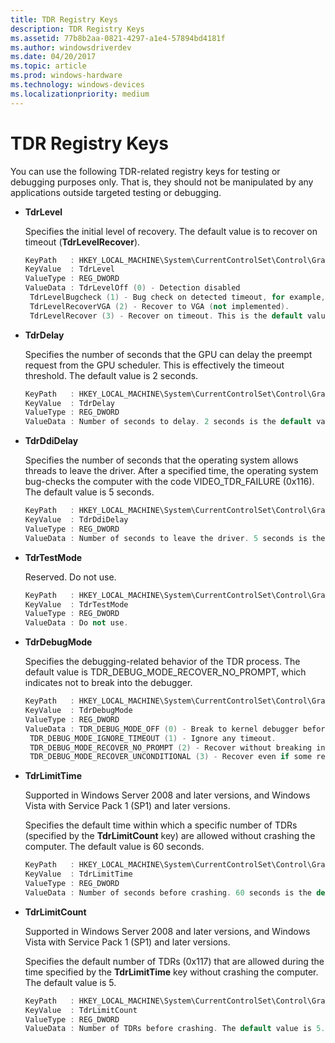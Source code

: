 ```yaml
---
title: TDR Registry Keys
description: TDR Registry Keys
ms.assetid: 77b8b2aa-0821-4297-a1e4-57894bd4181f
ms.author: windowsdriverdev
ms.date: 04/20/2017
ms.topic: article
ms.prod: windows-hardware
ms.technology: windows-devices
ms.localizationpriority: medium
---
```


# TDR Registry Keys


You can use the following TDR-related registry keys for testing or debugging purposes only. That is, they should not be manipulated by any applications outside targeted testing or debugging.

-   **TdrLevel**

    Specifies the initial level of recovery. The default value is to recover on timeout (**TdrLevelRecover**).

    ```cpp
    KeyPath   : HKEY_LOCAL_MACHINE\System\CurrentControlSet\Control\GraphicsDrivers
    KeyValue  : TdrLevel
    ValueType : REG_DWORD
    ValueData : TdrLevelOff (0) - Detection disabled 
     TdrLevelBugcheck (1) - Bug check on detected timeout, for example, no recovery.
     TdrLevelRecoverVGA (2) - Recover to VGA (not implemented).
     TdrLevelRecover (3) - Recover on timeout. This is the default value.
    ```

-   **TdrDelay**

    Specifies the number of seconds that the GPU can delay the preempt request from the GPU scheduler. This is effectively the timeout threshold. The default value is 2 seconds.

    ```cpp
    KeyPath   : HKEY_LOCAL_MACHINE\System\CurrentControlSet\Control\GraphicsDrivers
    KeyValue  : TdrDelay
    ValueType : REG_DWORD
    ValueData : Number of seconds to delay. 2 seconds is the default value.
    ```

-   **TdrDdiDelay**

    Specifies the number of seconds that the operating system allows threads to leave the driver. After a specified time, the operating system bug-checks the computer with the code VIDEO\_TDR\_FAILURE (0x116). The default value is 5 seconds.

    ```cpp
    KeyPath   : HKEY_LOCAL_MACHINE\System\CurrentControlSet\Control\GraphicsDrivers
    KeyValue  : TdrDdiDelay
    ValueType : REG_DWORD
    ValueData : Number of seconds to leave the driver. 5 seconds is the default value.
    ```

-   **TdrTestMode**

    Reserved. Do not use.

    ```cpp
    KeyPath   : HKEY_LOCAL_MACHINE\System\CurrentControlSet\Control\GraphicsDrivers
    KeyValue  : TdrTestMode
    ValueType : REG_DWORD
    ValueData : Do not use.
    ```

-   **TdrDebugMode**

    Specifies the debugging-related behavior of the TDR process. The default value is TDR\_DEBUG\_MODE\_RECOVER\_NO\_PROMPT, which indicates not to break into the debugger.

    ```cpp
    KeyPath   : HKEY_LOCAL_MACHINE\System\CurrentControlSet\Control\GraphicsDrivers
    KeyValue  : TdrDebugMode
    ValueType : REG_DWORD
    ValueData : TDR_DEBUG_MODE_OFF (0) - Break to kernel debugger before the recovery to allow investigation of the timeout. 
     TDR_DEBUG_MODE_IGNORE_TIMEOUT (1) - Ignore any timeout.
     TDR_DEBUG_MODE_RECOVER_NO_PROMPT (2) - Recover without breaking into the debugger. This is the default value.
     TDR_DEBUG_MODE_RECOVER_UNCONDITIONAL (3) - Recover even if some recovery conditions are not met (for example, recover on consecutive timeouts).
    ```

-   **TdrLimitTime**

    Supported in Windows Server 2008 and later versions, and Windows Vista with Service Pack 1 (SP1) and later versions.

    Specifies the default time within which a specific number of TDRs (specified by the **TdrLimitCount** key) are allowed without crashing the computer. The default value is 60 seconds.

    ```cpp
    KeyPath   : HKEY_LOCAL_MACHINE\System\CurrentControlSet\Control\GraphicsDrivers
    KeyValue  : TdrLimitTime
    ValueType : REG_DWORD
    ValueData : Number of seconds before crashing. 60 seconds is the default value.
    ```

-   **TdrLimitCount**

    Supported in Windows Server 2008 and later versions, and Windows Vista with Service Pack 1 (SP1) and later versions.

    Specifies the default number of TDRs (0x117) that are allowed during the time specified by the **TdrLimitTime** key without crashing the computer. The default value is 5.

    ```cpp
    KeyPath   : HKEY_LOCAL_MACHINE\System\CurrentControlSet\Control\GraphicsDrivers
    KeyValue  : TdrLimitCount
    ValueType : REG_DWORD
    ValueData : Number of TDRs before crashing. The default value is 5.
    ```

 

 





